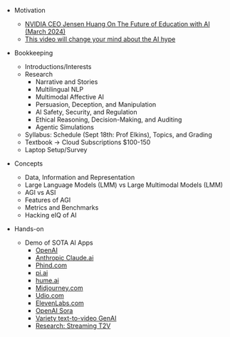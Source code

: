 
* Motivation
    * [NVIDIA CEO Jensen Huang On The Future of Education with AI (March 2024)](https://www.youtube.com/watch?v=6Lcy2N3YcIs)
    * [This video will change your mind about the AI hype](https://www.youtube.com/watch?v=uB9yZenVLzg)

    
* Bookkeeping
    * Introductions/Interests
    * Research
        * Narrative and Stories
        * Multilingual NLP
        * Multimodal Affective AI
        * Persuasion, Deception, and Manipulation
        * AI Safety, Security, and Regulation
        * Ethical Reasoning, Decision-Making, and Auditing
        * Agentic Simulations
    * Syllabus: Schedule (Sept 18th: Prof Elkins), Topics, and Grading
    * Textbook -> Cloud Subscriptions $100-150
    * Laptop Setup/Survey

* Concepts
    * Data, Information and Representation
    * Large Language Models (LMM) vs Large Multimodal Models (LMM)
    * AGI vs ASI
    * Features of AGI
    * Metrics and Benchmarks
    * Hacking eIQ of AI


* Hands-on
    * Demo of SOTA AI Apps
        * [OpenAI](chat.openai.com)
        * [Anthropic Claude.ai](https://claude.ai/new)
        * [Phind.com](https://www.phind.com/)
        * [pi.ai](https://pi.ai/)
        * [hume.ai](https://demo.hume.ai/)
        * [Midjourney.com](https://www.midjourney.com/home)
        * [Udio.com](https://www.udio.com/)
        * [ElevenLabs.com](https://elevenlabs.io/)
        * [OpenAI Sora](https://openai.com/index/sora/)
        * [Variety text-to-video GenAI](https://www.youtube.com/watch?v=WZVjlYVOYAI)
        * [Research: Streaming T2V](https://streamingt2v.github.io/)

